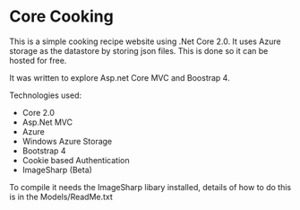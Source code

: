 # Core Cooking

This is a simple cooking recipe website using .Net Core 2.0. It uses Azure storage as the datastore by storing json files. This is done so it can be hosted for free.

It was written to explore Asp.net Core MVC and Boostrap 4.

Technologies used:
- Core 2.0 
- Asp.Net MVC 
- Azure
- Windows Azure Storage
- Bootstrap 4
- Cookie based Authentication
- ImageSharp (Beta)


To compile it needs the ImageSharp libary installed, details of how to do this is in the Models/ReadMe.txt